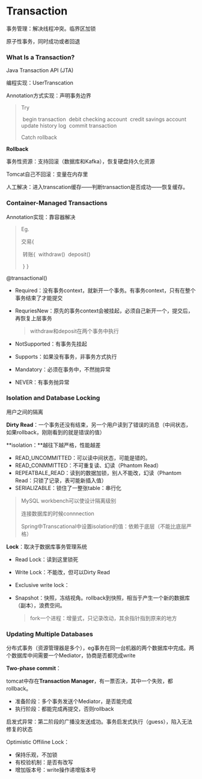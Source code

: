 # Transaction

事务管理：解决线程冲突。临界区加锁

原子性事务，同时成功或者回退

### What Is a Transaction?

Java Transaction API (JTA) 

编程实现：UserTranscation

Annotation方式实现：声明事务边界

> Try
>
> ​	begin transaction
> ​	 debit checking account
> ​	 credit savings account
> ​	 update history log
> ​	commit transaction 
>
> Catch
> 	rollback 

**Rollback**

事务性资源：支持回滚（数据库和Kafka），恢复硬盘持久化资源

Tomcat自己不回滚：变量在内存里

人工解决：进入transcation缓存——判断transaction是否成功——恢复缓存。

### Container-Managed Transactions

Annotation实现：靠容器解决

> Eg. 
>
> 交易{
>
> ​	转账{
> ​		withdraw()
> ​		deposit()	
>
> ​	}
> }

@transactional()

- Required：没有事务context，就新开一个事务。有事务context，只有在整个事务结束了才能提交

- RequriesNew：原先的事务context会被挂起，必须自己新开一个，提交后，再恢复上层事务

  > withdraw和deposit在两个事务中执行

- NotSupported：有事务先挂起

- Supports：如果没有事务，非事务方式执行

- Mandatory：必须在事务中，不然抛异常

- NEVER：有事务抛异常

### Isolation and Database Locking

用户之间的隔离

**Dirty Read**：一个事务还没有结束，另一个用户读到了错误的消息（中间状态，如果rollback，刚刚看到的就是错误的值）

**isolation：**越往下越严格，性能越差

- READ_UNCOMMITTED：可以读中间状态，可能是错的。
- READ_CONMMITTED：不可重复读、幻读（Phantom Read）
- REPEATBALE_READ：读到的数据加锁，别人不能改，幻读（Phantom Read：只锁了记录，表可能新插入值）
- SERIALIZABLE：锁住了一整张table：串行化

> MySQL workbench可以使设计隔离级别
>
> 连接数据库的时候connnection
>
> Spring中Transcational中设置isolation的值：依赖于底层（不能比底层严格）



**Lock**：取决于数据库事务管理系统

- Read Lock：读到这里锁死

- Write Lock：不能改，但可以Dirty Read

- Exclusive write lock：

- Snapshot：快照，冻结视角。rollback到快照，相当于产生一个新的数据库（副本），浪费空间。

  > fork一个进程：增量式，只记录改动，其余指针指到原来的地方



### Updating Multiple Databases

分布式事务（资源管理器是多个），eg事务在同一台机器的两个数据库中完成。两个数据库中间需要一个Mediator，协商是否都完成write

**Two-phase commit**：

tomcat中存在**Transaction Manager**，有一票否决，其中一个失败，都rollback。

- 准备阶段：多个事务发送个Mediator，是否能完成
- 执行阶段：都能完成再提交，否则rollback

启发式异常：第二阶段的广播没发送成功。事务启发式执行（guess），陷入无法修复的状态



Optimistic Offiline Lock：

- 保持乐观，不加锁
- 有校验机制：是否有改写
- 增加版本号：write操作递增版本号























